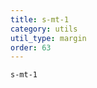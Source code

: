 ```yaml
---
title: s-mt-1
category: utils
util_type: margin
order: 63
---
```

<div class="s-mt-1">
  <code>s-mt-1</code>
</div>